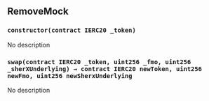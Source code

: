 ## RemoveMock

### `constructor(contract IERC20 _token)`

No description

### `swap(contract IERC20 _token, uint256 _fmo, uint256 _sherXUnderlying) → contract IERC20 newToken, uint256 newFmo, uint256 newSherxUnderlying`

No description
